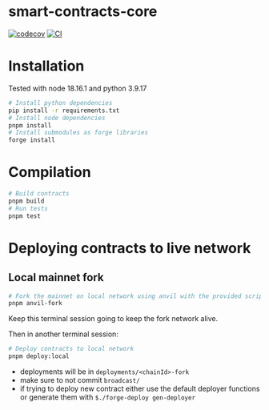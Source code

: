 # smart-contracts-core

[![codecov](https://codecov.io/gh/Storm-Labs-Inc/smart-contracts-core/branch/master/graph/badge.svg?token=TT68C116IT)](https://codecov.io/gh/Storm-Labs-Inc/smart-contracts-core)
[![CI](https://github.com/Storm-Labs-Inc/smart-contracts-core/actions/workflows/ci.yml/badge.svg)](https://github.com/Storm-Labs-Inc/smart-contracts-core/actions/workflows/ci.yml)

# Installation

Tested with node 18.16.1 and python 3.9.17

```sh
# Install python dependencies
pip install -r requirements.txt
# Install node dependencies
pnpm install
# Install submodules as forge libraries
forge install
```

# Compilation

```sh
# Build contracts
pnpm build
# Run tests
pnpm test
```

# Deploying contracts to live network

## Local mainnet fork

```sh
# Fork the mainnet on local network using anvil with the provided script
pnpm anvil-fork
```

Keep this terminal session going to keep the fork network alive.

Then in another terminal session:

```sh
# Deploy contracts to local network
pnpm deploy:local
```

- deployments will be in `deployments/<chainId>-fork`
- make sure to not commit `broadcast/`
- if trying to deploy new contract either use the default deployer functions or generate them with
  `$./forge-deploy gen-deployer`
